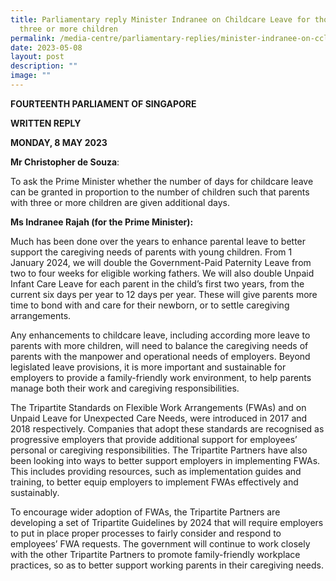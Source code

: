 ```yaml
---
title: Parliamentary reply Minister Indranee on Childcare Leave for those with
  three or more children
permalink: /media-centre/parliamentary-replies/minister-indranee-on-ccl-for-those-with-three-or-more-children/
date: 2023-05-08
layout: post
description: ""
image: ""
---
```

**FOURTEENTH PARLIAMENT OF SINGAPORE**

**WRITTEN REPLY** 

**MONDAY, 8 MAY 2023**

**Mr Christopher de Souza**:

To ask the Prime Minister whether the number of days for childcare leave can be granted in proportion to the number of children such that parents with three or more children are given additional days.

**Ms Indranee Rajah (for the Prime Minister):**

Much has been done over the years to enhance parental leave to better support the caregiving needs of parents with young children. From 1 January 2024, we will double the Government-Paid Paternity Leave from two to four weeks for eligible working fathers. We will also double Unpaid Infant Care Leave for each parent in the child’s first two years, from the current six days per year to 12 days per year. These will give parents more time to bond with and care for their newborn, or to settle caregiving arrangements.

Any enhancements to childcare leave, including according more leave to parents with more children, will need to balance the caregiving needs of parents with the manpower and operational needs of employers. Beyond legislated leave provisions, it is more important and sustainable for employers to provide a family-friendly work environment, to help parents manage both their work and caregiving responsibilities.

The Tripartite Standards on Flexible Work Arrangements (FWAs) and on Unpaid Leave for Unexpected Care Needs, were introduced in 2017 and 2018 respectively. Companies that adopt these standards are recognised as progressive employers that provide additional support for employees’ personal or caregiving responsibilities. The Tripartite Partners have also been looking into ways to better support employers in implementing FWAs. This includes providing resources, such as implementation guides and training, to better equip employers to implement FWAs effectively and sustainably.

To encourage wider adoption of FWAs, the Tripartite Partners are developing a set of Tripartite Guidelines by 2024 that will require employers to put in place proper processes to fairly consider and respond to employees’ FWA requests. The government will continue to work closely with the other Tripartite Partners to promote family-friendly workplace practices, so as to better support working parents in their caregiving needs.